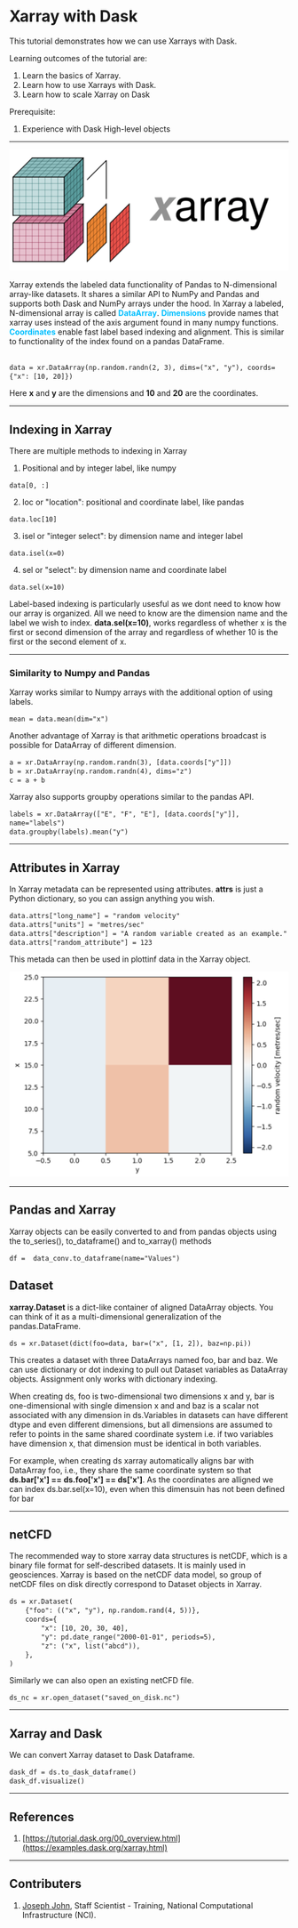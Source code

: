 # Xarray with Dask
This tutorial demonstrates how we can use Xarrays with Dask.

Learning outcomes of the tutorial are:
1. Learn the basics of Xarray.
2. Learn how to use Xarrays with Dask.
3. Learn how to scale Xarray on Dask

Prerequisite:
1. Experience with Dask High-level objects 

***

![](figs/xarray.png)

Xarray extends the labeled data functionality of Pandas to N-dimensional array-like datasets. It shares a similar API to NumPy and Pandas and supports both Dask and NumPy arrays under the hood. In Xarray a labeled, N-dimensional array is called <span style="color:deepskyblue"> **DataArray**</span>. <span style="color:deepskyblue"> **Dimensions**</span>  provide names that xarray uses instead of the axis argument found in many numpy functions.  <span style="color:deepskyblue"> **Coordinates**</span> enable fast label based indexing and alignment. This is similar to functionality of the index found on a pandas DataFrame.

```

data = xr.DataArray(np.random.randn(2, 3), dims=("x", "y"), coords={"x": [10, 20]})

```
Here **x** and **y** are the dimensions and **10** and **20** are the coordinates.

***

## Indexing in Xarray
There are multiple methods to indexing in Xarray
1. Positional and by integer label, like numpy
```
data[0, :]
```
2. loc or "location": positional and coordinate label, like pandas
```
data.loc[10]
```
3. isel or "integer select": by dimension name and integer label
```
data.isel(x=0)
```
4. sel or "select": by dimension name and coordinate label
```
data.sel(x=10)
```
Label-based indexing is particularly usesful as we dont need to know how our array is organized. All we need to know are the dimension name and the label we wish to index. **data.sel(x=10)**, works regardless of whether x is the first or second dimension of the array and regardless of whether 10 is the first or the second element of x.

***
### Similarity to Numpy and Pandas
Xarray works similar to Numpy arrays with the additional option of using labels. 
```
mean = data.mean(dim="x")
```
Another advantage of Xarray is that arithmetic operations broadcast is possible for DataArray of different dimension. 
```
a = xr.DataArray(np.random.randn(3), [data.coords["y"]])
b = xr.DataArray(np.random.randn(4), dims="z")
c = a + b
```
Xarray also supports groupby operations similar to the pandas API.
```
labels = xr.DataArray(["E", "F", "E"], [data.coords["y"]], name="labels")
data.groupby(labels).mean("y")
```
***

## Attributes in Xarray
In Xarray metadata can be represented using attributes. **attrs** is just a Python dictionary, so you can assign anything you wish.

```
data.attrs["long_name"] = "random velocity"
data.attrs["units"] = "metres/sec"
data.attrs["description"] = "A random variable created as an example."
data.attrs["random_attribute"] = 123
```
This metada can then be used in plottinf data in the Xarray object.

![](figs/plot.png)

***

## Pandas and Xarray
Xarray objects can be easily converted to and from pandas objects using the to_series(), to_dataframe() and to_xarray() methods

```
df =  data_conv.to_dataframe(name="Values")
```

## Dataset
**xarray.Dataset** is a dict-like container of aligned DataArray objects. You can think of it as a multi-dimensional generalization of the pandas.DataFrame.
```
ds = xr.Dataset(dict(foo=data, bar=("x", [1, 2]), baz=np.pi))
```
This creates a dataset with three DataArrays named foo, bar and baz. We can use dictionary or dot indexing to pull out Dataset variables as DataArray objects. Assignment only works with dictionary indexing.

When creating ds, foo is two-dimensional two dimensions x and y, bar is one-dimensional with single dimension x and and baz is a scalar not associated with any dimension in ds.Variables in datasets can have different dtype and even different dimensions, but all dimensions are assumed to refer to points in the same shared coordinate system i.e. if two variables have dimension x, that dimension must be identical in both variables.

For example, when creating ds xarray automatically aligns bar with DataArray foo, i.e., they share the same coordinate system so that **ds.bar['x'] == ds.foo['x'] == ds['x']**. As the coordinates are alligned we can index ds.bar.sel(x=10), even when this dimensuin has not been defined for bar

***

## netCFD
The recommended way to store xarray data structures is netCDF, which is a binary file format for self-described datasets. It is mainly used in geosciences. Xarray is based on the netCDF data model, so group of netCDF files on disk directly correspond to Dataset objects in Xarray.
```
ds = xr.Dataset(
    {"foo": (("x", "y"), np.random.rand(4, 5))},
    coords={
        "x": [10, 20, 30, 40],
        "y": pd.date_range("2000-01-01", periods=5),
        "z": ("x", list("abcd")),
    },
)
```

Similarly we can also open an existing netCFD file.
```
ds_nc = xr.open_dataset("saved_on_disk.nc")
```
***

## Xarray and Dask
We can convert Xarray dataset to Dask Dataframe.
```
dask_df = ds.to_dask_dataframe()
dask_df.visualize()
```
***
## References
1. [https://tutorial.dask.org/00_overview.html](https://examples.dask.org/xarray.html)

*** 
## Contributers
1. [Joseph John](https://www.josephjohn.org), Staff Scientist - Training, National Computational Infrastructure (NCI).





